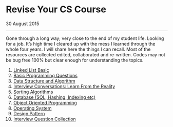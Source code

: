 # Revise Your CS Course        

30 August 2015 

------

Gone through a long way; very close to the end of  my student life. Looking for a job. It’s high time I cleared up with  the mess I learned through the whole four years. I will share here the  things I can recall. Most of the resources are collected edited,  collaborated and re-written. Codes may not be bug free 100% but clear  enough for understanding the topics.

1. [Linked List Basic](https://cdn.rawgit.com/sayef/tech/master/blog/revise-your-cs-course/linked-list-basics.html)
2. [Basic Programming Questions](https://cdn.rawgit.com/sayef/tech/master/blog/revise-your-cs-course/basic-programming-interview-questions.html)
3. [Data Structure and Algorithm](https://cdn.rawgit.com/sayef/tech/master/blog/revise-your-cs-course/data-structure-questions.html)
4. [Interview Conversations: Learn From the Reality ](https://cdn.rawgit.com/sayef/tech/master/blog/revise-your-cs-course/cs-interview-conversations.html)
5. [Sorting Algorithms](https://cdn.rawgit.com/sayef/tech/master/blog/revise-your-cs-course/sorting-algorithms.html)
6. [Database (SQL, Hashing, Indexing etc)](https://cdn.rawgit.com/sayef/tech/master/blog/revise-your-cs-course/database-interview-questions.html)
7. [Object Oriented Programming](https://cdn.rawgit.com/sayef/tech/master/blog/revise-your-cs-course/oop-interview-questions.html)
8. [Operating System](https://cdn.rawgit.com/sayef/tech/master/blog/revise-your-cs-course/os-interview-questions.html)
9. [Design Pattern](https://cdn.rawgit.com/sayef/tech/master/blog/revise-your-cs-course/design-pattern-interview-questions.html)
10. [Interview Question Collection](https://cdn.rawgit.com/sayef/tech/master/blog/revise-your-cs-course/therap2015csedu.html)

